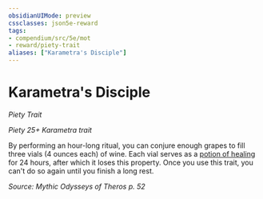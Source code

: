 ```yaml
---
obsidianUIMode: preview
cssclasses: json5e-reward
tags:
- compendium/src/5e/mot
- reward/piety-trait
aliases: ["Karametra's Disciple"]
---
```

# Karametra's Disciple
*Piety Trait*  

*Piety 25+ Karametra trait*

By performing an hour-long ritual, you can conjure enough grapes to fill three vials (4 ounces each) of wine. Each vial serves as a [potion of healing](2-Mechanics/CLI/items/potion-of-healing.md) for 24 hours, after which it loses this property. Once you use this trait, you can't do so again until you finish a long rest.

*Source: Mythic Odysseys of Theros p. 52*